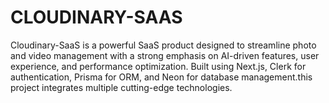 # CLOUDINARY-SAAS
Cloudinary-SaaS is a powerful SaaS product designed to streamline photo and video management with a strong emphasis on AI-driven features, user experience, and performance optimization. Built using Next.js, Clerk for authentication, Prisma for ORM, and Neon for database management.this project integrates multiple cutting-edge technologies.
